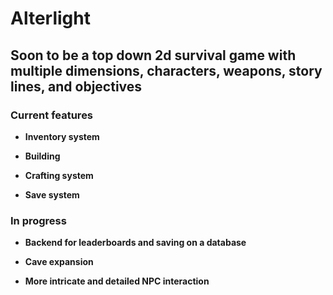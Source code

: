 # Alterlight

## Soon to be a top down 2d survival game with multiple dimensions, characters, weapons, story lines, and objectives

### Current features

- **Inventory system**

- **Building**

- **Crafting system**

- **Save system**

### In progress

- **Backend for leaderboards and saving on a database**

- **Cave expansion**

- **More intricate and detailed NPC interaction**
